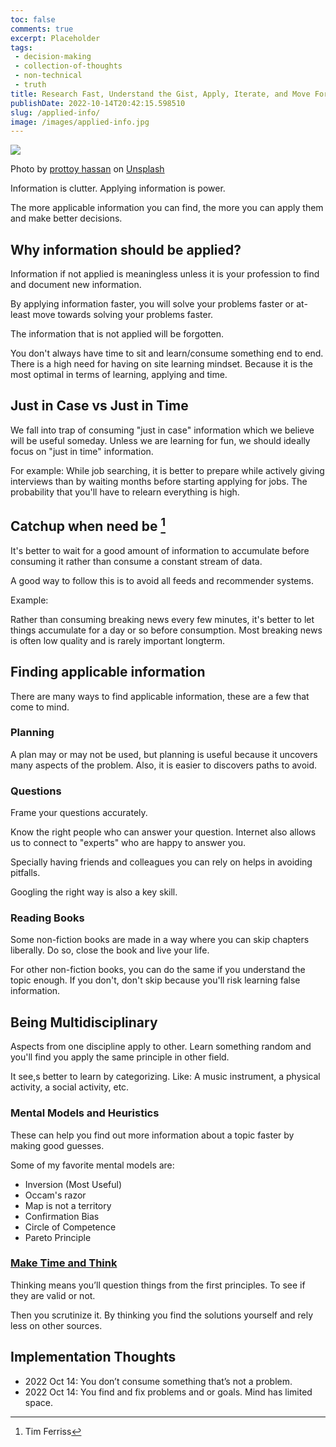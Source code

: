 ```yaml
---
toc: false
comments: true
excerpt: Placeholder 
tags:
 - decision-making
 - collection-of-thoughts
 - non-technical
 - truth
title: Research Fast, Understand the Gist, Apply, Iterate, and Move Forward
publishDate: 2022-10-14T20:42:15.598510
slug: /applied-info/
image: /images/applied-info.jpg
---
```

![](/images/applied-info.jpg)

Photo by <a href="https://unsplash.com/@pro321?utm_source=unsplash&utm_medium=referral&utm_content=creditCopyText">prottoy hassan</a> on <a href="https://unsplash.com/s/photos/thinking?utm_source=unsplash&utm_medium=referral&utm_content=creditCopyText">Unsplash</a>

Information is clutter. Applying information is power.

The more applicable information you can find, the more you can apply them and make better decisions.

## Why information should be applied?

Information if not applied is meaningless unless it is your profession to find and document new information.

By applying information faster, you will solve your problems faster or at-least move towards solving your problems faster.
  
The information that is not applied will be forgotten.

You don't always have time to sit and learn/consume something end to end. There is a high need for having on site learning mindset. Because it is the most optimal in terms of learning, applying and time.

## Just in Case vs Just in Time

We fall into trap of consuming "just in case" information which we believe will be useful someday. Unless we are learning for fun, we should ideally focus on "just in time" information.

For example: While job searching, it is better to prepare while actively giving interviews than by waiting months before starting applying for jobs. The probability that you'll have to relearn everything is high.

## Catchup when need be [^1]

It's better to wait for a good amount of information to accumulate before consuming it rather than consume a constant stream of data.

A good way to follow this is to avoid all feeds and recommender systems.

Example:

Rather than consuming breaking news every few minutes, it's better to let things accumulate for a day or so before consumption. Most breaking news is often low quality and is rarely important longterm.

## Finding applicable information

There are many ways to find applicable information, these are a few that come to mind.

### Planning

A plan may or may not be used, but planning is useful because it uncovers many aspects of the problem. Also, it is easier to discovers paths to avoid.

### Questions

Frame your questions accurately.

Know the right people who can answer your question. Internet also allows us to connect to "experts" who are happy to answer you.

Specially having friends and colleagues you can rely on helps in avoiding pitfalls.

Googling the right way is also a key skill.

### Reading Books

Some non-fiction books are made in a way where you can skip chapters liberally. Do so, close the book and live your life.

For other non-fiction books, you can do the same if you understand the topic enough. If you don't, don't skip because you'll risk learning false information.

## Being Multidisciplinary

Aspects from one discipline apply to other. Learn something random and you'll find you apply the same principle in other field.

It see,s better to learn by categorizing. Like: A music instrument, a physical activity, a social activity, etc.

### Mental Models and Heuristics

These can help you find out more information about a topic faster by making good guesses.

Some of my favorite mental models are:

- Inversion (Most Useful)
- Occam's razor
- Map is not a territory
- Confirmation Bias
- Circle of Competence
- Pareto Principle

### [Make Time and Think](/think/)

Thinking means you’ll question things from the first principles. To see if they are valid or not.

Then you scrutinize it. By thinking you find the solutions yourself and rely less on other sources.

## Implementation Thoughts

- 2022 Oct 14: You don’t consume something that’s not a problem.
- 2022 Oct 14: You find and fix problems and or goals. Mind has limited space.

[^1]: Tim Ferriss

